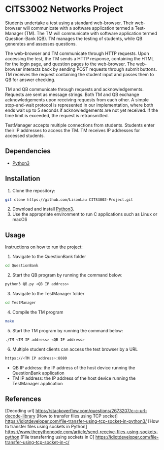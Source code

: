 # CITS3002 Networks Project

Students undertake a test using a standard web-browser. Their web-browser will communicate with a software application termed a Test-Manager (TM). The TM will communicate with software application termed Question-Bank (QB). TM manages the testing of students, while QB generates and assesses questions. 

The web-browser and TM communicate through HTTP requests. Upon accessing the test, the TM sends a HTTP response, containing the HTML for the login page, and question pages to the web-browser. The web-browser interacts back by sending POST requests through submit buttons. TM receives the request containing the student input and passes them to QB for answer checking.

TM and QB communicate through requests and acknowledgements. Requests are sent as message strings. Both TM and QB exchange acknowledgements upon receiving requests from each other. A simple stop-and-wait protocol is represented in our implementation, where both ends wait up to 5 seconds if acknowledgements are not yet received. If the time limit is exceeded, the request is retransmitted.

TestManager accepts multiple connections from students. Students enter their IP addresses to access the TM. TM receives IP addresses for accessed students.  

## Dependencies
- [Python3](https://www.python.org/downloads/)


## Installation

1. Clone the repository:
```bash
git clone https://github.com/LisonLau CITS3002-Project.git
```
2. Download and install [Python3](https://www.python.org/downloads/).
3. Use the appropriate environment to run C applications such as Linux or macOS

## Usage

Instructions on how to run the project:
1. Navigate to the QuestionBank folder
```bash
cd QuestionBank
```
2. Start the QB program by running the command below:
```bash
python3 QB.py <QB IP address>
```
3. Navigate to the TestManager folder
```bash
cd TestManager
```
4. Compile the TM program
```bash
make
```
5. Start the TM program by running the command below:
```bash
./TM <TM IP address> <QB IP address>
```
6. Multiple student clients can access the test browser by a URL 
```bash
https://<TM IP address>:8080
```
- QB IP address: the IP address of the host device running the QuestionBank application
- TM IP address: the IP address of the host device running the TestManager application

## References
[Decoding url] https://stackoverflow.com/questions/2673207/c-c-url-decode-library
[How to transfer files using TCP socket] https://idiotdeveloper.com/file-transfer-using-tcp-socket-in-python3/
[How to transfer files using sockets in Python] https://www.thepythoncode.com/article/send-receive-files-using-sockets-python
[File transferring using sockets in C] https://idiotdeveloper.com/file-transfer-using-tcp-socket-in-c/
